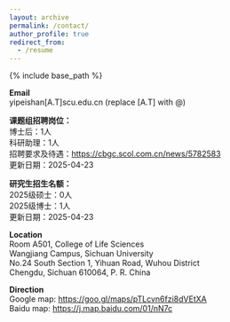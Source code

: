 ```yaml
---
layout: archive
permalink: /contact/
author_profile: true
redirect_from:
  - /resume
---
```


{% include base_path %}

<b>Email</b> <br>
yipeishan[A.T]scu.edu.cn (replace [A.T] with @)

<b>课题组招聘岗位：</b> <br>
博士后：1人 <br>
科研助理：1人 <br>
招聘要求及待遇：<a href="https://cbgc.scol.com.cn/news/5782583">https://cbgc.scol.com.cn/news/5782583</a> <br>
更新日期：2025-04-23

<b>研究生招生名额：</b> <br>
2025级硕士：0人 <br>
2025级博士：1人 <br>
更新日期：2025-04-23

<b>Location</b> <br>
Room A501, College of Life Sciences <br>
Wangjiang Campus, Sichuan University <br>
No.24 South Section 1, Yihuan Road, Wuhou District <br>
Chengdu, Sichuan 610064, P. R. China

<b>Direction</b> <br>
Google map: <a href="https://goo.gl/maps/pTLcvn6fzi8dVEtXA">https://goo.gl/maps/pTLcvn6fzi8dVEtXA</a> <br>
Baidu map: <a href="https://j.map.baidu.com/01/nN7c">https://j.map.baidu.com/01/nN7c</a>